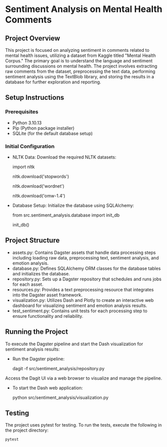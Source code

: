 # Sentiment Analysis on Mental Health Comments

## Project Overview

This project is focused on analyzing sentiment in comments related to mental health issues, utilizing a dataset from Kaggle titled "Mental Health Corpus." The primary goal is to understand the language and sentiment surrounding discussions on mental health. The project involves extracting raw comments from the dataset, preprocessing the text data, performing sentiment analysis using the TextBlob library, and storing the results in a database for further exploration and reporting. 

## Setup Instructions

### Prerequisites

* Python 3.10.13
* Pip (Python package installer)
* SQLite (for the default database setup)

### Initial Configuration

* NLTK Data: Download the required NLTK datasets: 

    import nltk
    
    nltk.download('stopwords')

    nltk.download('wordnet')

    nltk.download('omw-1.4')

* Database Setup: Initialize the database using SQLAlchemy:

    from src.sentiment_analysis.database import init_db

    init_db()

## Project Structure

* assets.py: Contains Dagster assets that handle data processing steps including loading raw data, preprocessing text, sentiment analysis, and emotion analysis.
* database.py: Defines SQLAlchemy ORM classes for the database tables and initializes the database.
* repository.py: Sets up a Dagster repository that schedules and runs jobs for each asset.
* resources.py: Provides a text preprocessing resource that integrates into the Dagster asset framework.
* visualization.py: Utilizes Dash and Plotly to create an interactive web dashboard for visualizing sentiment and emotion analysis results.
* test_sentiment.py: Contains unit tests for each processing step to ensure functionality and reliability.

## Running the Project

To execute the Dagster pipeline and start the Dash visualization for sentiment analysis results:

* Run the Dagster pipeline:

    dagit -f src/sentiment_analysis/repository.py

Access the Dagit UI via a web browser to visualize and manage the pipeline.

* To start the Dash web application:

    python src/sentiment_analysis/visualization.py

## Testing

The project uses pytest for testing. To run the tests, execute the following in the project directory:

    pytest
    
